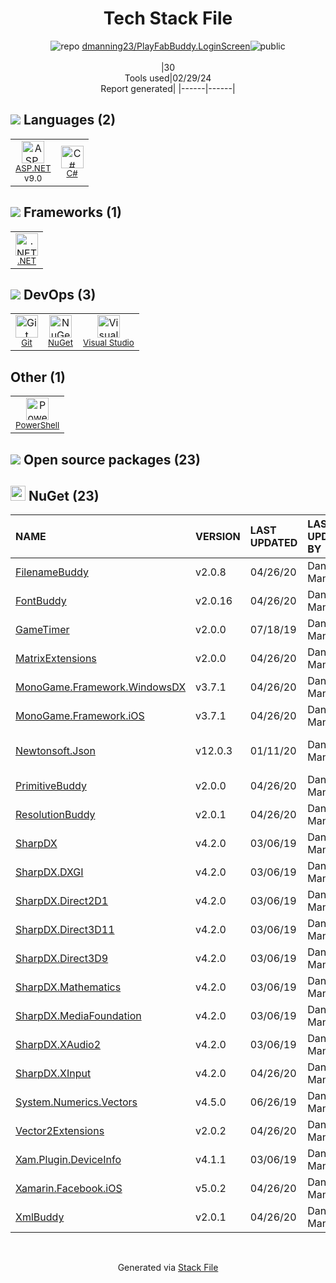 <!--
&lt;--- Readme.md Snippet without images Start ---&gt;
## Tech Stack
dmanning23/PlayFabBuddy.LoginScreen is built on the following main stack:

- [ASP.NET](https://www.asp.net/) – Languages
- [C#](http://csharp.net) – Languages
- [.NET](http://www.microsoft.com/net/) – Frameworks (Full Stack)
- [Visual Studio](http://msdn.microsoft.com/en-us/vstudio/aa718325.aspx) – Integrated Development Environment
- [PowerShell](https://docs.microsoft.com/en-us/powershell/) – Shells

Full tech stack [here](/techstack.md)

&lt;--- Readme.md Snippet without images End ---&gt;

&lt;--- Readme.md Snippet with images Start ---&gt;
## Tech Stack
dmanning23/PlayFabBuddy.LoginScreen is built on the following main stack:

- <img width='25' height='25' src='https://img.stackshare.io/service/6755/2c45151a4a11d3a3c8e71bb34dd069d6_400x400.png' alt='ASP.NET'/> [ASP.NET](https://www.asp.net/) – Languages
- <img width='25' height='25' src='https://img.stackshare.io/service/1015/1200px-C_Sharp_wordmark.svg.png' alt='C#'/> [C#](http://csharp.net) – Languages
- <img width='25' height='25' src='https://img.stackshare.io/service/1014/IoPy1dce_400x400.png' alt='.NET'/> [.NET](http://www.microsoft.com/net/) – Frameworks (Full Stack)
- <img width='25' height='25' src='https://img.stackshare.io/service/1451/SR2hUhQN.png' alt='Visual Studio'/> [Visual Studio](http://msdn.microsoft.com/en-us/vstudio/aa718325.aspx) – Integrated Development Environment
- <img width='25' height='25' src='https://img.stackshare.io/service/3681/powershell-logo.png' alt='PowerShell'/> [PowerShell](https://docs.microsoft.com/en-us/powershell/) – Shells

Full tech stack [here](/techstack.md)

&lt;--- Readme.md Snippet with images End ---&gt;
-->
<div align="center">

# Tech Stack File
![](https://img.stackshare.io/repo.svg "repo") [dmanning23/PlayFabBuddy.LoginScreen](https://github.com/dmanning23/PlayFabBuddy.LoginScreen)![](https://img.stackshare.io/public_badge.svg "public")
<br/><br/>
|30<br/>Tools used|02/29/24 <br/>Report generated|
|------|------|
</div>

## <img src='https://img.stackshare.io/languages.svg'/> Languages (2)
<table><tr>
  <td align='center'>
  <img width='36' height='36' src='https://img.stackshare.io/service/6755/2c45151a4a11d3a3c8e71bb34dd069d6_400x400.png' alt='ASP.NET'>
  <br>
  <sub><a href="https://www.asp.net/">ASP.NET</a></sub>
  <br>
  <sub>v9.0</sub>
</td>

<td align='center'>
  <img width='36' height='36' src='https://img.stackshare.io/service/1015/1200px-C_Sharp_wordmark.svg.png' alt='C#'>
  <br>
  <sub><a href="http://csharp.net">C#</a></sub>
  <br>
  <sub></sub>
</td>

</tr>
</table>

## <img src='https://img.stackshare.io/frameworks.svg'/> Frameworks (1)
<table><tr>
  <td align='center'>
  <img width='36' height='36' src='https://img.stackshare.io/service/1014/IoPy1dce_400x400.png' alt='.NET'>
  <br>
  <sub><a href="http://www.microsoft.com/net/">.NET</a></sub>
  <br>
  <sub></sub>
</td>

</tr>
</table>

## <img src='https://img.stackshare.io/devops.svg'/> DevOps (3)
<table><tr>
  <td align='center'>
  <img width='36' height='36' src='https://img.stackshare.io/service/1046/git.png' alt='Git'>
  <br>
  <sub><a href="http://git-scm.com/">Git</a></sub>
  <br>
  <sub></sub>
</td>

<td align='center'>
  <img width='36' height='36' src='https://img.stackshare.io/service/2637/6I3oEOP4_400x400.jpg' alt='NuGet'>
  <br>
  <sub><a href="https://www.nuget.org/">NuGet</a></sub>
  <br>
  <sub></sub>
</td>

<td align='center'>
  <img width='36' height='36' src='https://img.stackshare.io/service/1451/SR2hUhQN.png' alt='Visual Studio'>
  <br>
  <sub><a href="http://msdn.microsoft.com/en-us/vstudio/aa718325.aspx">Visual Studio</a></sub>
  <br>
  <sub></sub>
</td>

</tr>
</table>

## Other (1)
<table><tr>
  <td align='center'>
  <img width='36' height='36' src='https://img.stackshare.io/service/3681/powershell-logo.png' alt='PowerShell'>
  <br>
  <sub><a href="https://docs.microsoft.com/en-us/powershell/">PowerShell</a></sub>
  <br>
  <sub></sub>
</td>

</tr>
</table>


## <img src='https://img.stackshare.io/group.svg' /> Open source packages (23)</h2>

## <img width='24' height='24' src='https://img.stackshare.io/service/2637/6I3oEOP4_400x400.jpg'/> NuGet (23)

|NAME|VERSION|LAST UPDATED|LAST UPDATED BY|LICENSE|VULNERABILITIES|
|:------|:------|:------|:------|:------|:------|
|[FilenameBuddy](https://www.nuget.org/FilenameBuddy)|v2.0.8|04/26/20|Dan Manning |MIT|N/A|
|[FontBuddy](https://www.nuget.org/FontBuddy)|v2.0.16|04/26/20|Dan Manning |MIT|N/A|
|[GameTimer](https://www.nuget.org/GameTimer)|v2.0.0|07/18/19|Dan Manning |MIT|N/A|
|[MatrixExtensions](https://www.nuget.org/MatrixExtensions)|v2.0.0|04/26/20|Dan Manning |MIT|N/A|
|[MonoGame.Framework.WindowsDX](https://www.nuget.org/MonoGame.Framework.WindowsDX)|v3.7.1|04/26/20|Dan Manning |N/A|N/A|
|[MonoGame.Framework.iOS](https://www.nuget.org/MonoGame.Framework.iOS)|v3.7.1|04/26/20|Dan Manning |N/A|N/A|
|[Newtonsoft.Json](https://www.nuget.org/Newtonsoft.Json)|v12.0.3|01/11/20|Dan Manning |MIT|[](https://github.com/advisories/GHSA-8rfx-6mr3-5jh3) (High)<br/>[CVE-2024-21907](https://github.com/advisories/GHSA-5crp-9r3c-p9vr) (High)|
|[PrimitiveBuddy](https://www.nuget.org/PrimitiveBuddy)|v2.0.0|04/26/20|Dan Manning |N/A|N/A|
|[ResolutionBuddy](https://www.nuget.org/ResolutionBuddy)|v2.0.1|04/26/20|Dan Manning |MIT|N/A|
|[SharpDX](https://www.nuget.org/SharpDX)|v4.2.0|03/06/19|Dan Manning |N/A|N/A|
|[SharpDX.DXGI](https://www.nuget.org/SharpDX.DXGI)|v4.2.0|03/06/19|Dan Manning |N/A|N/A|
|[SharpDX.Direct2D1](https://www.nuget.org/SharpDX.Direct2D1)|v4.2.0|03/06/19|Dan Manning |N/A|N/A|
|[SharpDX.Direct3D11](https://www.nuget.org/SharpDX.Direct3D11)|v4.2.0|03/06/19|Dan Manning |N/A|N/A|
|[SharpDX.Direct3D9](https://www.nuget.org/SharpDX.Direct3D9)|v4.2.0|03/06/19|Dan Manning |N/A|N/A|
|[SharpDX.Mathematics](https://www.nuget.org/SharpDX.Mathematics)|v4.2.0|03/06/19|Dan Manning |N/A|N/A|
|[SharpDX.MediaFoundation](https://www.nuget.org/SharpDX.MediaFoundation)|v4.2.0|03/06/19|Dan Manning |N/A|N/A|
|[SharpDX.XAudio2](https://www.nuget.org/SharpDX.XAudio2)|v4.2.0|03/06/19|Dan Manning |N/A|N/A|
|[SharpDX.XInput](https://www.nuget.org/SharpDX.XInput)|v4.2.0|04/26/20|Dan Manning |N/A|N/A|
|[System.Numerics.Vectors](https://www.nuget.org/System.Numerics.Vectors)|v4.5.0|06/26/19|Dan Manning |N/A|N/A|
|[Vector2Extensions](https://www.nuget.org/Vector2Extensions)|v2.0.2|04/26/20|Dan Manning |MIT|N/A|
|[Xam.Plugin.DeviceInfo](https://www.nuget.org/Xam.Plugin.DeviceInfo)|v4.1.1|03/06/19|Dan Manning |Other|N/A|
|[Xamarin.Facebook.iOS](https://www.nuget.org/Xamarin.Facebook.iOS)|v5.0.2|04/26/20|Dan Manning |N/A|N/A|
|[XmlBuddy](https://www.nuget.org/XmlBuddy)|v2.0.1|04/26/20|Dan Manning |MIT|N/A|

<br/>
<div align='center'>

Generated via [Stack File](https://github.com/marketplace/stack-file)
